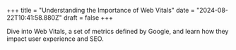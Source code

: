 +++
title = "Understanding the Importance of Web Vitals"
date = "2024-08-22T10:41:58.880Z"
draft = false
+++

  Dive into Web Vitals, a set of metrics defined by Google, and learn how they impact user experience and SEO.
        
